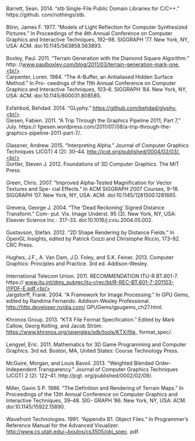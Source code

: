 Barrett, Sean. 2014. “stb Single-File Public Domain Libraries for C/C++.” https://github. com/nothings/stb.<br/><br/>
Blinn, James F. 1977. “Models of Light Reflection for Computer Synthesized Pictures.” In Proceedings of the 4th Annual Conference on Computer Graphics and Interactive Techniques, 192–98. SIGGRAPH ’77. New York, NY, USA: ACM. doi:10.1145/563858.563893.<br/><br/>
Boxley, Paul. 2011. “Terrain Generation with the Diamond Square Algorithm.” http: //www.paulboxley.com/blog/2011/03/terrain-generation-mark-one.<br/><br/>
Carpenter, Loren. 1984. “The A-Buffer, an Antialiased Hidden Surface Method.” In Pro- ceedings of the 11th Annual Conference on Computer Graphics and Interactive Techniques, 103–8. SIGGRAPH ’84. New York, NY, USA: ACM. doi:10.1145/800031.808585.<br/><br/>
Esfahbod, Behdad. 2014. “GLyphy.” https://github.com/behdad/glyphy.<br/><br/>
Giesen, Fabien. 2011. “A Trip Through the Graphics Pipeline 2011, Part 7,” July. https:// fgiesen.wordpress.com/2011/07/08/a-trip-through-the-graphics-pipeline-2011-part-7/.<br/><br/>
Glassner, Andrew. 2015. “Interpreting Alpha.” Journal of Computer Graphics Techniques (JCGT) 4 (2): 30–44. http://jcgt.org/published/0004/02/03/.<br/><br/>
Gortler, Steven J. 2012. Foundations of 3D Computer Graphics. The MIT Press.<br/><br/>
Green, Chris. 2007. “Improved Alpha-Tested Magnification for Vector Textures and Spe- cial Effects.” In ACM SIGGRAPH 2007 Courses, 9–18. SIGGRAPH ’07. New York, NY, USA: ACM. doi:10.1145/1281500.1281665.<br/><br/>
Grevera, George J. 2004. “The ‘Dead Reckoning’ Signed Distance Transform.” Com- put. Vis. Image Underst. 95 (3). New York, NY, USA: Elsevier Science Inc.: 317–33. doi:10.1016/j.cviu.2004.05.002.<br/><br/>
Gustavson, Stefan. 2012. “2D Shape Rendering by Distance Fields.” In OpenGL Insights, edited by Patrick Cozzi and Christophe Riccio, 173–82. CRC Press.<br/><br/>
Hughes, J.F., A. Van Dam, J.D. Foley, and S.K. Feiner. 2013. Computer Graphics: Principles
and Practice. 3rd ed. Addison-Wesley.<br/><br/>
International Telecom Union. 2011. RECOMMENDATION ITU-R BT.601-7. https://
www.itu.int/dms_pubrec/itu-r/rec/bt/R-REC-BT.601-7-201103-I!!PDF-E.pdf.<br/><br/>
Jargstorff, Frank. 2004. “A Framework for Image Processing.” In GPU Gems, edited by Randima Fernando. Addison-Wesley Professional. http://http.developer.nvidia.com/ GPUGems/gpugems_ch27.html.<br/><br/>
Khronos Group. 2013. “KTX File Format Specification.” Edited by Mark Callow, Georg Kolling, and Jacob Ström. https://www.khronos.org/opengles/sdk/tools/KTX/file_ format_spec/.<br/><br/>
Lengyel, Eric. 2011. Mathematics for 3D Game Programming and Computer Graphics. 3rd ed. Boston, MA, United States: Course Technology Press.<br/><br/>
McGuire, Morgan, and Louis Bavoil. 2013. “Weighted Blended Order-Independent Transparency.” Journal of Computer Graphics Techniques (JCGT) 2 (2): 122–41. http://jcgt. org/published/0002/02/09/.<br/><br/>
Miller, Gavin S P. 1986. “The Definition and Rendering of Terrain Maps.” In Proceedings of the 13th Annual Conference on Computer Graphics and Interactive Techniques, 39–48. SIG- GRAPH ’86. New York, NY, USA: ACM. doi:10.1145/15922.15890.<br/><br/>
Wavefront Technologies. 1991. “Appendix B1. Object Files.” In Programmer’s Reference Manual for the Advanced Visualizer. http://www.cs.utah.edu/~boulos/cs3505/obj_spec. pdf.